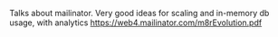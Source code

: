 Talks about mailinator. Very good ideas for scaling and in-memory db usage, with analytics
https://web4.mailinator.com/m8rEvolution.pdf
